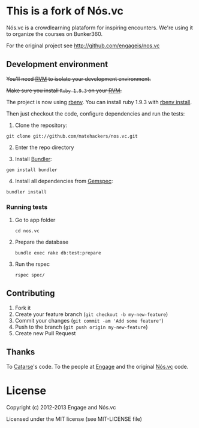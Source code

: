 

# This is a fork of Nós.vc

Nós.vc is a crowdlearning plataform for inspiring encounters. We're using it to organize the courses on
Bunker360.

For the original project see <http://github.com/engageis/nos.vc>

## Development environment


~~You'll need [RVM](https://rvm.io/) to isolate your development environment.~~

~~Make sure you install `Ruby 1.9.3` on your [RVM](https://rvm.io/).~~

The project is now using [rbenv](https://github.com/sstephenson/rbenv). You can install ruby 1.9.3 with [rbenv install](https://github.com/sstephenson/rbenv#installing-ruby-versions).

Then just checkout the code, configure dependencies and run the tests:

1. Clone the repository:

 `git clone git://github.com/matehackers/nos.vc.git`

2. Enter the repo directory

3. Install [Bundler](http://gembundler.com/):

 `gem install bundler`

4. Install all dependencies from [Gemspec](http://docs.rubygems.org/read/chapter/20):

 `bundler install`

### Running tests

1. Go to app folder

	`cd nos.vc`

2. Prepare the database
	
	`bundle exec rake db:test:prepare`

3. Run the rspec

	`rspec spec/`

## Contributing

1. Fork it
2. Create your feature branch (`git checkout -b my-new-feature`)
3. Commit your changes (`git commit -am 'Add some feature'`)
4. Push to the branch (`git push origin my-new-feature`)
5. Create new Pull Request

## Thanks

To [Catarse](http://github.com/catarse/catarse)'s code. To the people at [Engage](http://engage.is/) and the original [Nós.vc](http://nos.vc/) code.


# License

Copyright (c) 2012-2013 Engage and Nós.vc

Licensed under the MIT license (see MIT-LICENSE file)
